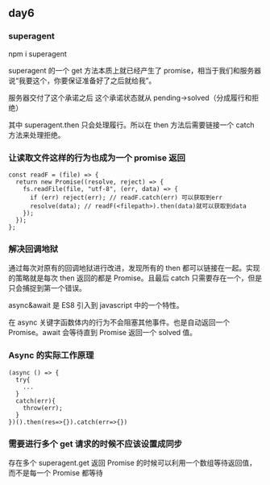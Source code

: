 ## day6

### superagent

npm i superagent

superagent 的一个 get 方法本质上就已经产生了 promise，相当于我们和服务器说“我要这个，你要保证准备好了之后就给我”。

服务器交付了这个承诺之后 这个承诺状态就从 pending->solved（分成履行和拒绝）

其中 superagent.then 只会处理履行。所以在 then 方法后需要链接一个 catch 方法来处理拒绝。

### 让读取文件这样的行为也成为一个 promise 返回

```
const readF = (file) => {
  return new Promise((resolve, reject) => {
    fs.readFile(file, "utf-8", (err, data) => {
      if (err) reject(err); // readF.catch(err) 可以获取到err
      resolve(data); // readF(<filepath>).then(data)就可以获取到data
    });
  });
};
```

### 解决回调地狱

通过每次对原有的回调地狱进行改进，发现所有的 then 都可以链接在一起。实现的策略就是每次 then 返回的都是 Promise。且最后 catch 只需要存在一个，但是只会捕捉到第一个错误。

async&await 是 ES8 引入到 javascript 中的一个特性。

在 async 关键字函数体内的行为不会阻塞其他事件。也是自动返回一个 Promise。await 会等待直到 Promise 返回一个 solved 值。

### Async 的实际工作原理

```
(async () => {
  try{
    ...
  }
  catch(err){
    throw(err);
  }
})().then(res=>{}).catch(err=>{})
```

### 需要进行多个 get 请求的时候不应该设置成同步

存在多个 superagent.get 返回 Promise 的时候可以利用一个数组等待返回值，而不是每一个 Promise 都等待
